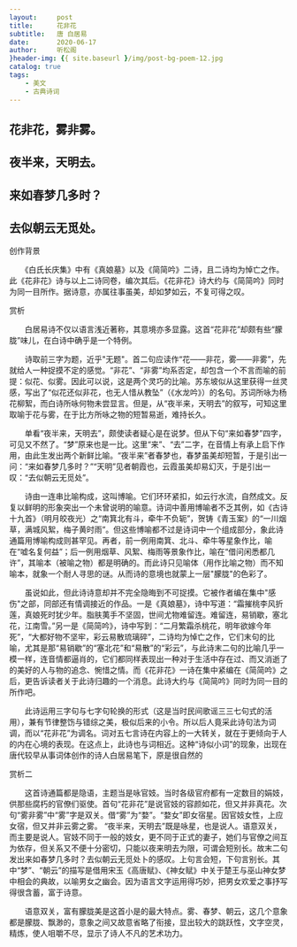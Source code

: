 ```yaml
---
layout:     post
title:      花非花
subtitle:   唐 白居易
date:       2020-06-17
author:     听松阁
}header-img: {{ site.baseurl }/img/post-bg-poem-12.jpg
catalog: true
tags:
    - 美文
    - 古典诗词
---
```



## 花非花，雾非雾。
## 夜半来，天明去。
## 来如春梦几多时？
## 去似朝云无觅处。



创作背景

　　《白氏长庆集》中有《真娘墓》以及《简简吟》二诗，且二诗均为悼亡之作。此《花非花》诗与以上二诗同卷，编次其后。《花非花》诗大约与《简简吟》同时为同一目所作。据诗意，亦属往事虽美，却如梦如云，不复可得之叹。



赏析

　　白居易诗不仅以语言浅近著称，其意境亦多显露。这首“花非花”却颇有些“朦胧”味儿，在白诗中确乎是一个特例。

　　诗取前三字为题，近乎"无题"。首二句应读作“花——非花，雾——非雾”，先就给人一种捉摸不定的感觉。“非花”、“非雾”均系否定，却包含一个不言而喻的前提：似花、似雾。因此可以说，这是两个灵巧的比喻。苏东坡似从这里获得一丝灵感，写出了“似花还似非花，也无人惜从教坠”（《水龙吟》）的名句。苏词所咏为杨花柳絮，而白诗所咏何物未尝显言。但是，从“夜半来，天明去”的叙写，可知这里取喻于花与雾，在于比方所咏之物的短暂易逝，难持长久。

　　单看“夜半来，天明去”，颇使读者疑心是在说梦。但从下句“来如春梦”四字，可见又不然了。“梦”原来也是一比。这里“来”、“去”二字，在音情上有承上启下作用，由此生发出两个新鲜比喻。“夜半来”者春梦也，春梦虽美却短暂，于是引出一问：“来如春梦几多时？”“天明”见者朝霞也，云霞虽美却易幻灭，于是引出一叹：“去似朝云无觅处”。

　　诗由一连串比喻构成，这叫博喻。它们环环紧扣，如云行水流，自然成文。反复以鲜明的形象突出一个未曾说明的喻意。诗词中善用博喻者不乏其例，如《古诗十九首》（明月皎夜光）之“南箕北有斗，牵牛不负轭”，贺铸《青玉案》的“一川烟草，满城风絮，梅子黄时雨”。但这些博喻都不过是诗词中一个组成部分，象此诗通篇用博喻构成则甚罕见。再者，前一例用南箕、北斗、牵牛等星象作比，喻在“嘘名复何益”；后一例用烟草、风絮、梅雨等景象作比，喻在“借问闲悉都几许”，其喻本（被喻之物）都是明确的。而此诗只见喻体（用作比喻之物）而不知喻本，就象一个耐人寻思的谜。从而诗的意境也就蒙上一层"朦胧"的色彩了。

　　虽说如此，但此诗诗意却并不完全隐晦到不可捉摸。它被作者编在集中"感伤"之部，同部还有情调接近的作品。一是《真娘墓》，诗中写道：“霜摧桃李风折莲，真娘死时犹少年。脂肤荑手不坚固，世间尤物难留连。难留连，易销歇，塞北花，江南雪。”另一是《简简吟》，诗中写到：“二月繁霜杀桃花，明年欲嫁今年死”，“大都好物不坚牢，彩云易散琉璃碎”，二诗均为悼亡之作，它们末句的比喻，尤其是那“易销歇”的“塞北花”和“易散”的“彩云”，与此诗末二句的比喻几乎一模一样，连音情都逼肖的，它们都同样表现出一种对于生活中存在过、而又消逝了的美好的人与物的追念、惋惜之情。而《花非花》一诗在集中紧编在《简简吟》之后，更告诉读者关于此诗归趣的一个消息。此诗大约与《简简吟》同时为同一目的所作吧。

　　此诗运用三字句与七字句轮换的形式（这是当时民间歌谣三三七句式的活用），兼有节律整饬与错综之美，极似后来的小令。所以后人竟采此诗句法为词调，而以“花非花”为调名。词对五七言诗在内容上的一大转关，就在于更倾向于人的内在心境的表现。在这点上，此诗也与词相近。这种“诗似小词”的现象，出现在唐代较早从事词体创作的诗人白居易笔下，原是很自然的





赏析二

　　这首诗通篇都是隐语，主题当是咏官妓。当时各级官府都有一定数目的娟妓，供那些腐朽的官僚们驱使。首句“花非花”是说官妓的容颜如花，但又并非真花。次句“雾非雾”中“雾”字是双关。借“雾”为“婺”。“婺女”即女宿星。因官妓女性，上应女宿，但又并非云雾之雾。 “夜半来，天明去”既是咏星，也是说人。语意双关，而主要是说人。官妓不同于一般的妓女，更不同于正式的妻子，她们与官僚之间互为依存，但关系又不便十分密切，只能以夜来明去为限，可谓会短别长。故末二句发出来如春梦几多时？去似朝云无觅处卜的感叹。上句言会短，下句言别长。其中“梦”、“朝云”的描写是借用宋玉《高唐赋》、《神女赋》中关于楚王与巫山神女梦中相会的典故，以喻男女之幽会。因为语言文字运用得巧妙，把男女欢爱之事抒写得很含蓄，富于诗意。

　　语意双关，富有朦胧美是这首小是的最大特点。雾、春梦、朝云，这几个意象都是朦胧、飘渺的，意象之间又故意省略了衔接，显出较大的跳跃性，文字空灵，精炼，使人咀嚼不尽，显示了诗人不凡的艺术功力。
